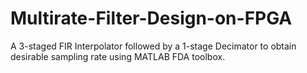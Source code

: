 # Multirate-Filter-Design-on-FPGA
A 3-staged FIR Interpolator followed by a 1-stage Decimator to obtain desirable sampling rate using MATLAB FDA toolbox.
